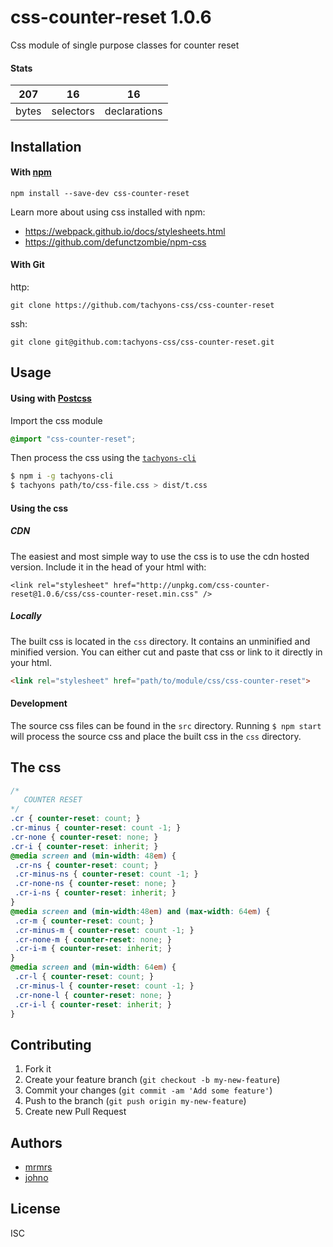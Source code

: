 # css-counter-reset 1.0.6

Css module of single purpose classes for counter reset

#### Stats

207 | 16 | 16
---|---|---
bytes | selectors | declarations

## Installation

#### With [npm](https://npmjs.com)

```
npm install --save-dev css-counter-reset
```

Learn more about using css installed with npm:
* https://webpack.github.io/docs/stylesheets.html
* https://github.com/defunctzombie/npm-css

#### With Git

http:
```
git clone https://github.com/tachyons-css/css-counter-reset
```

ssh:
```
git clone git@github.com:tachyons-css/css-counter-reset.git
```

## Usage

#### Using with [Postcss](https://github.com/postcss/postcss)

Import the css module

```css
@import "css-counter-reset";
```

Then process the css using the [`tachyons-cli`](https://github.com/tachyons-css/tachyons-cli)

```sh
$ npm i -g tachyons-cli
$ tachyons path/to/css-file.css > dist/t.css
```

#### Using the css

##### CDN
The easiest and most simple way to use the css is to use the cdn hosted version. Include it in the head of your html with:

```
<link rel="stylesheet" href="http://unpkg.com/css-counter-reset@1.0.6/css/css-counter-reset.min.css" />
```

##### Locally
The built css is located in the `css` directory. It contains an unminified and minified version.
You can either cut and paste that css or link to it directly in your html.

```html
<link rel="stylesheet" href="path/to/module/css/css-counter-reset">
```

#### Development

The source css files can be found in the `src` directory.
Running `$ npm start` will process the source css and place the built css in the `css` directory.

## The css

```css
/*
   COUNTER RESET
*/
.cr { counter-reset: count; }
.cr-minus { counter-reset: count -1; }
.cr-none { counter-reset: none; }
.cr-i { counter-reset: inherit; }
@media screen and (min-width: 48em) {
 .cr-ns { counter-reset: count; }
 .cr-minus-ns { counter-reset: count -1; }
 .cr-none-ns { counter-reset: none; }
 .cr-i-ns { counter-reset: inherit; }
}
@media screen and (min-width:48em) and (max-width: 64em) {
 .cr-m { counter-reset: count; }
 .cr-minus-m { counter-reset: count -1; }
 .cr-none-m { counter-reset: none; }
 .cr-i-m { counter-reset: inherit; }
}
@media screen and (min-width: 64em) {
 .cr-l { counter-reset: count; }
 .cr-minus-l { counter-reset: count -1; }
 .cr-none-l { counter-reset: none; }
 .cr-i-l { counter-reset: inherit; }
}
```

## Contributing

1. Fork it
2. Create your feature branch (`git checkout -b my-new-feature`)
3. Commit your changes (`git commit -am 'Add some feature'`)
4. Push to the branch (`git push origin my-new-feature`)
5. Create new Pull Request

## Authors

* [mrmrs](http://mrmrs.io)
* [johno](http://johnotander.com)

## License

ISC

